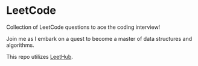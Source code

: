 # LeetCode

Collection of LeetCode questions to ace the coding interview!

Join me as I embark on a quest to become a master of data structures and algorithms.

This repo utilizes [LeetHub](https://github.com/QasimWani/LeetHub).
